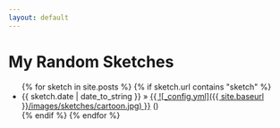 ```yaml
---
layout: default
---
```


<div id="home">
  <h1>My Random Sketches</h1>
  <ul class="sketches">
  {% for sketch in site.posts %}
    {% if sketch.url contains "sketch" %}
        <li>
          <span>{{ sketch.date | date_to_string }}</span> &raquo;
          <a href="{{ sketch.url }}">{{ ![_config.yml]({{ site.baseurl }}/images/sketches/cartoon.jpg) }}</a>
          (<a href="{{ sketch.url }}"></a>)
        </li>
    {% endif %}
  {% endfor %}
  </ul>
</div>

